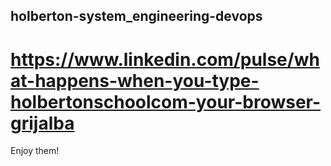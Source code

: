 ## holberton-system_engineering-devops

#  https://www.linkedin.com/pulse/what-happens-when-you-type-holbertonschoolcom-your-browser-grijalba

Enjoy them!
